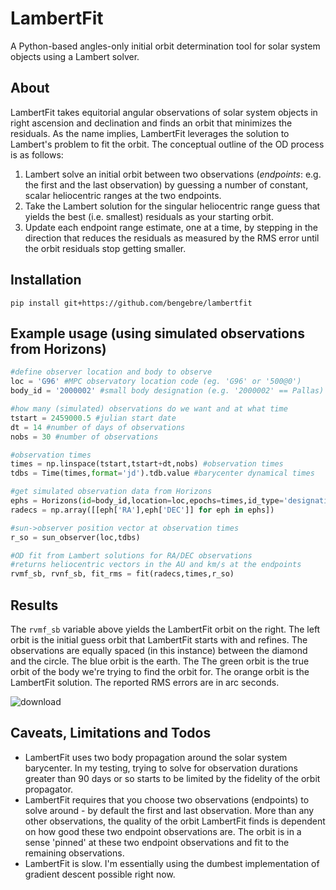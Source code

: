 # LambertFit
A Python-based angles-only initial orbit determination tool for solar system objects using a Lambert solver.

## About
LambertFit takes equitorial angular observations of solar system objects in right ascension and declination and finds an orbit that minimizes the  residuals.  As the name implies, LambertFit leverages the solution to Lambert's problem to fit the orbit.  The conceptual outline of the OD process is as follows:

1. Lambert solve an initial orbit between two observations (*endpoints*: e.g. the first and the last observation) by guessing a number of constant, scalar heliocentric ranges at the two endpoints.
2. Take the Lambert solution for the singular heliocentric range guess that yields the best (i.e. smallest) residuals as your starting orbit.
3. Update each endpoint range estimate, one at a time, by stepping in the direction that reduces the residuals as measured by the RMS error until the orbit residuals stop getting smaller.

## Installation
```
pip install git+https://github.com/bengebre/lambertfit
```

## Example usage (using simulated observations from Horizons)

```python
#define observer location and body to observe
loc = 'G96' #MPC observatory location code (eg. 'G96' or '500@0')
body_id = '2000002' #small body designation (e.g. '2000002' == Pallas)

#how many (simulated) observations do we want and at what time
tstart = 2459000.5 #julian start date
dt = 14 #number of days of observations
nobs = 30 #number of observations

#observation times
times = np.linspace(tstart,tstart+dt,nobs) #observation times
tdbs = Time(times,format='jd').tdb.value #barycenter dynamical times

#get simulated observation data from Horizons
ephs = Horizons(id=body_id,location=loc,epochs=times,id_type='designation').ephemerides()
radecs = np.array([[eph['RA'],eph['DEC']] for eph in ephs])

#sun->observer position vector at observation times
r_so = sun_observer(loc,tdbs)

#OD fit from Lambert solutions for RA/DEC observations 
#returns heliocentric vectors in the AU and km/s at the endpoints
rvmf_sb, rvnf_sb, fit_rms = fit(radecs,times,r_so)
```

## Results
The ```rvmf_sb``` variable above yields the LambertFit orbit on the right.  The left orbit is the initial guess orbit that LambertFit starts with and refines.  The observations are equally spaced (in this instance) between the diamond and the circle.  The blue orbit is the earth.  The The green orbit is the true orbit of the body we're trying to find the orbit for.  The orange orbit is the LambertFit solution.  The reported RMS errors are in arc seconds.

![download](https://user-images.githubusercontent.com/882036/210093698-9225f7b0-753c-4d20-b5db-ebefd7308ad0.png)

## Caveats, Limitations and Todos

- LambertFit uses two body propagation around the solar system barycenter.  In my testing, trying to solve for observation durations greater than 90 days or so starts to be limited by the fidelity of the orbit propagator.
- LambertFit requires that you choose two observations (endpoints) to solve around - by default the first and last observation.  More than any other observations, the quality of the orbit LambertFit finds is dependent on how good these two endpoint observations are.  The orbit is in a sense 'pinned' at these two endpoint observations and fit to the remaining observations.
- LambertFit is slow.  I'm essentially using the dumbest implementation of gradient descent possible right now.
